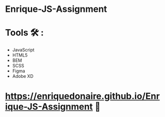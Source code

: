 # Enrique-JS-Assignment 

#  Tools 🛠️ :
  - JavaScript
  - HTML5
  - BEM
  - SCSS
  - Figma
  - Adobe XD

#  https://enriquedonaire.github.io/Enrique-JS-Assignment  📱
